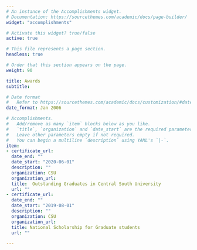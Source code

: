 ```yaml
---
# An instance of the Accomplishments widget.
# Documentation: https://sourcethemes.com/academic/docs/page-builder/
widget: "accomplishments"

# Activate this widget? true/false
active: true

# This file represents a page section.
headless: true

# Order that this section appears on the page.
weight: 90

title: Awards
subtitle:

# Date format
#   Refer to https://sourcethemes.com/academic/docs/customization/#date-format
date_format: Jan 2006

# Accomplishments.
#   Add/remove as many `item` blocks below as you like.
#   `title`, `organization` and `date_start` are the required parameters.
#   Leave other parameters empty if not required.
#   You can begin a multiline `description` using YAML's `|-`.
item:
- certificate_url:
  date_end: ""
  date_start: "2020-06-01"
  description: ""
  organization: CSU
  organization_url: 
  title:  Outstanding Graduates in Central South University
  url: ""
- certificate_url: 
  date_end: ""
  date_start: "2019-08-01"
  description: ""
  organization: CSU
  organization_url: 
  title: National Scholarship for Graduate students
  url: ""

---
```

